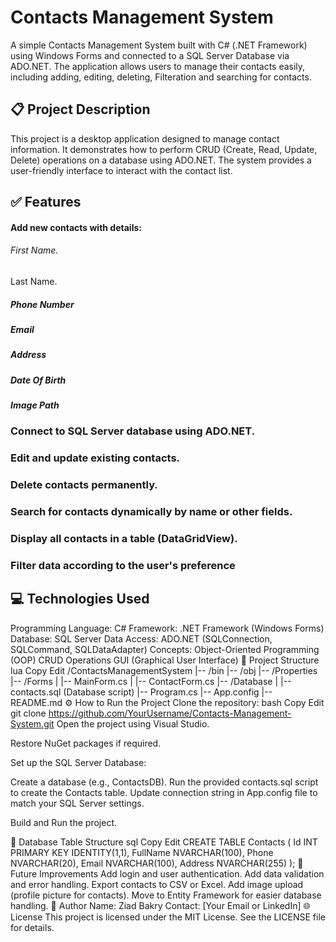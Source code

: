 # Contacts Management System
A simple Contacts Management System built with C# (.NET Framework) using Windows Forms and connected to a SQL Server Database via ADO.NET.
The application allows users to manage their contacts easily, including adding, editing, deleting, Filteration and searching for contacts.

## 📋 Project Description
This project is a desktop application designed to manage contact information. It demonstrates how to perform CRUD (Create, Read, Update, Delete) operations on a database using ADO.NET. The system provides a user-friendly interface to interact with the contact list.

## ✅ Features
#### Add new contacts with details:
###### First Name.
Last Name.
##### Phone Number
##### Email
##### Address
##### Date Of Birth
##### Image Path
### Connect to SQL Server database using ADO.NET.
### Edit and update existing contacts.
### Delete contacts permanently.
### Search for contacts dynamically by name or other fields.
### Display all contacts in a table (DataGridView).
### Filter data according to the user's preference
## 💻 Technologies Used
Programming Language: C#
Framework: .NET Framework (Windows Forms)
Database: SQL Server
Data Access: ADO.NET (SQLConnection, SQLCommand, SQLDataAdapter)
Concepts:
Object-Oriented Programming (OOP)
CRUD Operations
GUI (Graphical User Interface)
📂 Project Structure
lua
Copy
Edit
/ContactsManagementSystem
|-- /bin
|-- /obj
|-- /Properties
|-- /Forms
|   |-- MainForm.cs
|   |-- ContactForm.cs
|-- /Database
|   |-- contacts.sql (Database script)
|-- Program.cs
|-- App.config
|-- README.md
⚙️ How to Run the Project
Clone the repository:
bash
Copy
Edit
git clone https://github.com/YourUsername/Contacts-Management-System.git
Open the project using Visual Studio.

Restore NuGet packages if required.

Set up the SQL Server Database:

Create a database (e.g., ContactsDB).
Run the provided contacts.sql script to create the Contacts table.
Update connection string in App.config file to match your SQL Server settings.

Build and Run the project.

🔑 Database Table Structure
sql
Copy
Edit
CREATE TABLE Contacts (
    Id INT PRIMARY KEY IDENTITY(1,1),
    FullName NVARCHAR(100),
    Phone NVARCHAR(20),
    Email NVARCHAR(100),
    Address NVARCHAR(255)
);
🚀 Future Improvements
Add login and user authentication.
Add data validation and error handling.
Export contacts to CSV or Excel.
Add image upload (profile picture for contacts).
Move to Entity Framework for easier database handling.
🙌 Author
Name: Ziad Bakry
Contact: [Your Email or LinkedIn]
🌐 License
This project is licensed under the MIT License. See the LICENSE file for details.

